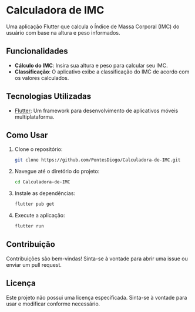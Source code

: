 # Calculadora de IMC

Uma aplicação Flutter que calcula o Índice de Massa Corporal (IMC) do usuário com base na altura e peso informados.

## Funcionalidades

- **Cálculo do IMC**: Insira sua altura e peso para calcular seu IMC.
- **Classificação**: O aplicativo exibe a classificação do IMC de acordo com os valores calculados.

## Tecnologias Utilizadas

- [Flutter](https://flutter.dev/): Um framework para desenvolvimento de aplicativos móveis multiplataforma.

## Como Usar

1. Clone o repositório:
   ```bash
   git clone https://github.com/PontesDiogo/Calculadora-de-IMC.git
   ```
   
2. Navegue até o diretório do projeto:
   ```bash
   cd Calculadora-de-IMC
   ```

3. Instale as dependências:
   ```bash
   flutter pub get
   ```

4. Execute a aplicação:
   ```bash
   flutter run
   ```

## Contribuição

Contribuições são bem-vindas! Sinta-se à vontade para abrir uma issue ou enviar um pull request.

## Licença

Este projeto não possui uma licença especificada. Sinta-se à vontade para usar e modificar conforme necessário.

